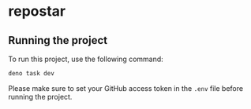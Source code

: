 # repostar

## Running the project

To run this project, use the following command:

```sh
deno task dev
```

Please make sure to set your GitHub access token in the `.env` file before
running the project.
